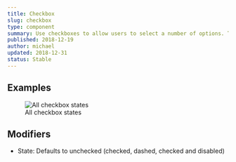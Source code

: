 ```yaml
---
title: Checkbox
slug: checkbox
type: component
summary: Use checkboxes to allow users to select a number of options. This includes no options, a single option or multiple. Each checkbox is independent of all other checkboxes in the list, and checking one box doesn't uncheck the others. Checkboxes require the use of a button to apply the settings once they are selected.
published: 2018-12-19
author: michael
updated: 2018-12-31
status: Stable
---
```


##  Examples

<figure>
    <img src="/static/images/checkboxes.png" alt="All checkbox states">
    <figcaption>All checkbox states</figcaption>
</figure>

## Modifiers
* State: Defaults to unchecked (checked, dashed, checked and disabled)
